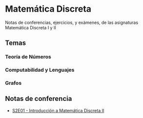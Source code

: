 # Matemática Discreta
Notas de conferencias, ejercicios, y exámenes, de las asignaturas Matemática Discreta I y II

## Temas

### Teoría de Números

### Computabilidad y Lenguajes

### Grafos

## Notas de conferencia

- [S2E01 - Introducción a Matemática Discreta II](lectures/s2e01.md)
